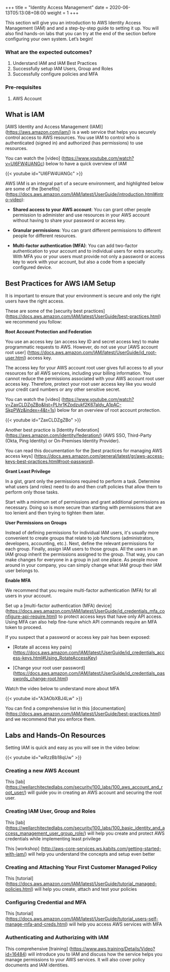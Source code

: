 +++
title = "Identity Access Management"
date =  2020-06-13T05:13:08+08:00
weight = 1
+++

This section will give you an introduction to AWS Identity Access Management (IAM) and and a step-by-step guide to setting it up. You will also find hands-on labs that you can try at the end of the section before configuring your own system. Let’s begin!

### What are the expected outcomes?

1. Understand IAM and IAM Best Practices
2. Successfully setup IAM Users, Group and Roles
3. Successfully configure policies and MFA

### Pre-requisites

1. AWS Account

## What is IAM

[AWS Identity and Access Management (IAM)] (https://aws.amazon.com/iam/) is a web service that helps you securely control access to AWS resources. You use IAM to control who is authenticated (signed in) and authorized (has permissions) to use resources.

You can watch the [video] (https://www.youtube.com/watch?v=Ul6FW4UANGc) below to have a quick overview of IAM

{{< youtube id="Ul6FW4UANGc" >}}


AWS IAM is an integral part of a secure environment, and highlighted below are some of the [benefits] (https://docs.aws.amazon.com/IAM/latest/UserGuide/introduction.html#intro-video):

* **Shared access to your AWS account**: You can grant other people permission to administer and use resources in your AWS account without having to share your password or access key.

* **Granular permissions**: You can grant different permissions to different people for different resources. 

* **Multi-factor authentication (MFA)**: You can add two-factor authentication to your account and to individual users for extra security. With MFA you or your users must provide not only a password or access key to work with your account, but also a code from a specially configured device.

## Best Practices for AWS IAM Setup

It is important to ensure that your environment is secure and only the right users have the right access.

These are some of the [security best practices] (https://docs.aws.amazon.com/IAM/latest/UserGuide/best-practices.html) we recommend you follow:

**Root Account Protection and Federation**

You use an access key (an access key ID and secret access key) to make programmatic requests to AWS. However, do not use your [AWS account root user] (https://docs.aws.amazon.com/IAM/latest/UserGuide/id_root-user.html) access key. 

The access key for your AWS account root user gives full access to all your resources for all AWS services, including your billing information. You cannot reduce the permissions associated with your AWS account root user access key.
Therefore, protect your root user access key like you would your credit card numbers or any other sensitive secret.

You can watch the [video] (https://www.youtube.com/watch?v=ZaxCLDZgZBo&list=PLhr1KZpdzukf2K67aldy_A1pAC-SkpPWz&index=4&t=1s) below for an overview of root account protection.

{{< youtube id="ZaxCLDZgZBo" >}}

Another best practice is [Identity Federation] (https://aws.amazon.com/identity/federation/) (AWS SSO, Third-Party (Okta, Ping Identity) or On-Premises Identity Provider).

You can read this documentation for the [best practices for managing AWS access keys] (https://docs.aws.amazon.com/general/latest/gr/aws-access-keys-best-practices.html#root-password). 

**Grant Least Privilege**

In a gist, grant only the permissions required to perform a task. Determine what users (and roles) need to do and then craft policies that allow them to perform only those tasks.

Start with a minimum set of permissions and grant additional permissions as necessary. Doing so is more secure than starting with permissions that are too lenient and then trying to tighten them later.

**User Permissions on Groups**

Instead of defining permissions for individual IAM users, it's usually more convenient to create groups that relate to job functions (administrators, developers, accounting, etc.). Next, define the relevant permissions for each group. Finally, assign IAM users to those groups. All the users in an IAM group inherit the permissions assigned to the group. That way, you can make changes for everyone in a group in just one place. As people move around in your company, you can simply change what IAM group their IAM user belongs to.

**Enable MFA**

We recommend that you require multi-factor authentication (MFA) for all users in your account. 

Set up a [multi-factor authentication (MFA) device] (https://docs.aws.amazon.com/IAM/latest/UserGuide/id_credentials_mfa_configure-api-require.html) to protect access keys that have only API access. Using MFA can also help fine-tune which API commands require an MFA token to proceed.

If you suspect that a password or access key pair has been exposed:

* [Rotate all access key pairs] (https://docs.aws.amazon.com/IAM/latest/UserGuide/id_credentials_access-keys.html#Using_RotateAccessKey)

* [Change your root user password] (https://docs.aws.amazon.com/IAM/latest/UserGuide/id_credentials_passwords_change-root.html)

Watch the video below to understand more about MFA

{{< youtube id="A3AObXBJ4Lw" >}}

You can find a comprehensive list in this [documentation]
(https://docs.aws.amazon.com/IAM/latest/UserGuide/best-practices.html) and we recommend that you enforce them.

## Labs and Hands-On Resources

Setting IAM is quick and easy as you will see in the video below:

{{< youtube id="wRzzBb18qUw" >}}

### Creating a new AWS Account 

This [lab] (https://wellarchitectedlabs.com/security/100_labs/100_aws_account_and_root_user/) will guide you in creating an AWS account and securing the root user.

### Creating IAM User, Group and Roles 

This [lab] (https://wellarchitectedlabs.com/security/100_labs/100_basic_identity_and_access_management_user_group_role/) will help you create and protect AWS credentials while implementing least privilege

This [workshop] (http://aws-core-services.ws.kabits.com/getting-started-with-iam/) will help you understand the concepts and setup even better

### Creating and Attaching Your First Customer Managed Policy 

This [tutorial] (https://docs.aws.amazon.com/IAM/latest/UserGuide/tutorial_managed-policies.html) will help you create, attach and test your policies

### Configuring Credential and MFA 

This [tutorial] (https://docs.aws.amazon.com/IAM/latest/UserGuide/tutorial_users-self-manage-mfa-and-creds.html) will help you access AWS services with MFA

### Authenticating and Authorizing with IAM

This comprehensive [training] (https://www.aws.training/Details/Video?id=16484) will introduce you to IAM and discuss how the service helps you manage permissions to your AWS services. It will also cover policy documents and IAM identities.
